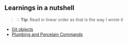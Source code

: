## Learnings in a nutshell

> 💡 **Tip**: Read in linear order as that is the way I wrote it<br>

- [Git objects](./docs/GitObjects.md)
- [Plumbing and Porcelain Commands](./docs/PlumbingAndPorcelain.md)
